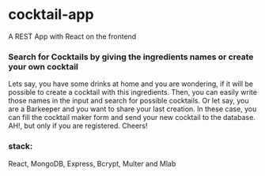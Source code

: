 # cocktail-app
A REST App with React on the frontend


### Search for Cocktails by giving the ingredients names or create your own cocktail

Lets say, you have some drinks at home and you are wondering, if it will be possible to create a cocktail with this ingredients. Then, you can easily write those names in the input and search for possible cocktails. Or let say, you are a Barkeeper and you want to share your last creation. In these case, you can fill the cocktail maker form and send your new cocktail to the database. AH!, but only if you are registered.
Cheers!

### stack:
React, MongoDB, Express, Bcrypt, Multer and Mlab
